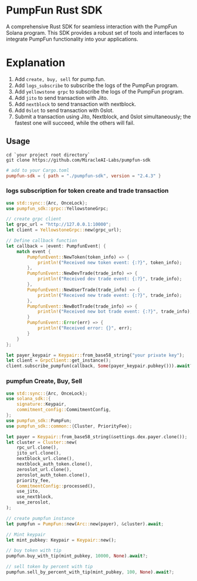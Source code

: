 # PumpFun Rust SDK

A comprehensive Rust SDK for seamless interaction with the PumpFun Solana program. This SDK provides a robust set of tools and interfaces to integrate PumpFun functionality into your applications.


# Explanation
1. Add `create, buy, sell` for pump.fun.
2. Add `logs_subscribe` to subscribe the logs of the PumpFun program.
3. Add `yellowstone grpc` to subscribe the logs of the PumpFun program.
4. Add `jito` to send transaction with Jito.
5. Add `nextblock` to send transaction with nextblock.
6. Add `0slot` to send transaction with 0slot.
7. Submit a transaction using Jito, Nextblock, and 0slot simultaneously; the fastest one will succeed, while the others will fail. 

## Usage
```shell
cd `your project root directory`
git clone https://github.com/MiracleAI-Labs/pumpfun-sdk
```

```toml
# add to your Cargo.toml
pumpfun-sdk = { path = "./pumpfun-sdk", version = "2.4.3" }
```

### logs subscription for token create and trade  transaction
```rust
use std::sync::{Arc, OnceLock};
use pumpfun_sdk::grpc::YellowstoneGrpc;

// create grpc client
let grpc_url = "http://127.0.0.1:10000";
let client = YellowstoneGrpc::new(grpc_url);

// Define callback function
let callback = |event: PumpfunEvent| {
    match event {
        PumpfunEvent::NewToken(token_info) => {
            println!("Received new token event: {:?}", token_info);
        },
        PumpfunEvent::NewDevTrade(trade_info) => {
            println!("Received dev trade event: {:?}", trade_info);
        },
        PumpfunEvent::NewUserTrade(trade_info) => {
            println!("Received new trade event: {:?}", trade_info);
        },
        PumpfunEvent::NewBotTrade(trade_info) => {
            println!("Received new bot trade event: {:?}", trade_info);
        }
        PumpfunEvent::Error(err) => {
            println!("Received error: {}", err);
        }
    }
};

let payer_keypair = Keypair::from_base58_string("your private key");
let client = GrpcClient::get_instance();
client.subscribe_pumpfun(callback, Some(payer_keypair.pubkey())).await?;

```

### pumpfun Create, Buy, Sell
```rust
use std::sync::{Arc, OnceLock};
use solana_sdk::{
    signature::Keypair,
    commitment_config::CommitmentConfig,
};
use pumpfun_sdk::PumpFun;
use pumpfun_sdk::common::{Cluster, PriorityFee};

let payer = Keypair::from_base58_string(&settings.dex.payer.clone());
let cluster = Cluster::new( 
    rpc_url.clone(),
    jito_url.clone(),
    nextblock_url.clone(),
    nextblock_auth_token.clone(),
    zeroslot_url.clone(),
    zeroslot_auth_token.clone(),
    priority_fee,
    CommitmentConfig::processed(),
    use_jito,
    use_nextblock,
    use_zeroslot,
);

// create pumpfun instance
let pumpfun = PumpFun::new(Arc::new(payer), &cluster).await;

// Mint keypair
let mint_pubkey: Keypair = Keypair::new();

// buy token with tip
pumpfun.buy_with_tip(mint_pubkey, 10000, None).await?;

// sell token by percent with tip
pumpfun.sell_by_percent_with_tip(mint_pubkey, 100, None).await?;

```
